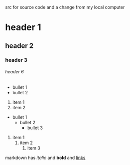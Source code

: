 src for source code and a change from my local computer

# header 1

## header 2

### header 3

###### header 6

- bullet 1
- bullet 2

1. item 1
1. item 2

- bullet 1
    - bullet 2
        - bullet 3

1. item 1
    1. item 2
         1. item 3

markdown has *italic* and **bold** and [links](https://help.github.com/articles/markdown-basics/)
